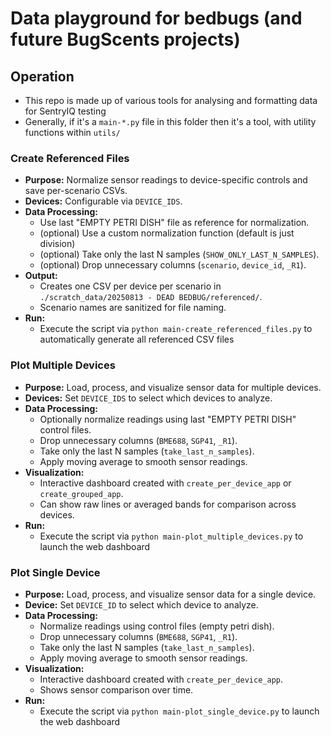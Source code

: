 # Data playground for bedbugs (and future BugScents projects)

## Operation

- This repo is made up of various tools for analysing and formatting data for SentryIQ testing
- Generally, if it's a `main-*.py` file in this folder then it's a tool, with utility functions within `utils/`

### Create Referenced Files

- **Purpose:** Normalize sensor readings to device-specific controls and save per-scenario CSVs.  
- **Devices:** Configurable via `DEVICE_IDS`.
- **Data Processing:**
  - Use last "EMPTY PETRI DISH" file as reference for normalization.  
  - (optional) Use a custom normalization function (default is just division)
  - (optional) Take only the last N samples (`SHOW_ONLY_LAST_N_SAMPLES`).  
  - (optional) Drop unnecessary columns (`scenario`, `device_id`, `_R1`).
- **Output:**  
  - Creates one CSV per device per scenario in `./scratch_data/20250813 - DEAD BEDBUG/referenced/`.  
  - Scenario names are sanitized for file naming.  
- **Run:**  
  - Execute the script via `python main-create_referenced_files.py` to automatically generate all referenced CSV files

### Plot Multiple Devices

- **Purpose:** Load, process, and visualize sensor data for multiple devices.  
- **Devices:** Set `DEVICE_IDS` to select which devices to analyze.  
- **Data Processing:**
  - Optionally normalize readings using last "EMPTY PETRI DISH" control files.  
  - Drop unnecessary columns (`BME688`, `SGP41`, `_R1`).  
  - Take only the last N samples (`take_last_n_samples`).  
  - Apply moving average to smooth sensor readings.  
- **Visualization:**  
  - Interactive dashboard created with `create_per_device_app` or `create_grouped_app`.  
  - Can show raw lines or averaged bands for comparison across devices.  
- **Run:**  
  - Execute the script via `python main-plot_multiple_devices.py` to launch the web dashboard  


### Plot Single Device

- **Purpose:** Load, process, and visualize sensor data for a single device.  
- **Device:** Set `DEVICE_ID` to select which device to analyze.  
- **Data Processing:**
  - Normalize readings using control files (empty petri dish).  
  - Drop unnecessary columns (`BME688`, `SGP41`, `_R1`).  
  - Take only the last N samples (`take_last_n_samples`).  
  - Apply moving average to smooth sensor readings.  
- **Visualization:**  
  - Interactive dashboard created with `create_per_device_app`.  
  - Shows sensor comparison over time.  
- **Run:**  
  - Execute the script via `python main-plot_single_device.py` to launch the web dashboard  
